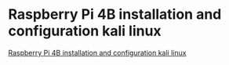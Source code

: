 # Raspberry Pi 4B installation and configuration kali linux
[Raspberry Pi 4B installation and configuration kali linux](https://aiwithcloud.com/2022/09/16/raspberry_pi_4b_installation_and_configuration_kali_linux/)